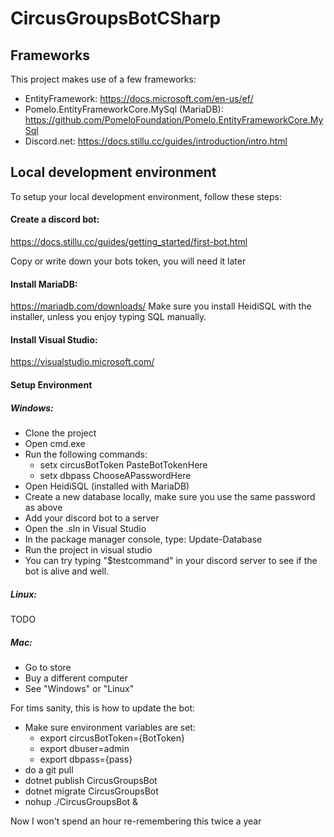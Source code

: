 ﻿# CircusGroupsBotCSharp


## Frameworks
This project makes use of a few frameworks:

 - EntityFramework: https://docs.microsoft.com/en-us/ef/
 - Pomelo.EntityFrameworkCore.MySql (MariaDB): https://github.com/PomeloFoundation/Pomelo.EntityFrameworkCore.MySql
 - Discord.net: https://docs.stillu.cc/guides/introduction/intro.html


## Local development environment

To setup your local development environment, follow these steps:

#### Create a discord bot:
https://docs.stillu.cc/guides/getting_started/first-bot.html

Copy or write down your bots token, you will need it later

#### Install MariaDB:
https://mariadb.com/downloads/
Make sure you install HeidiSQL with the installer, unless you enjoy typing SQL manually.

#### Install Visual Studio:
https://visualstudio.microsoft.com/

#### Setup Environment
##### Windows:

 - Clone the project
 - Open cmd.exe
 - Run the following commands:
	 - setx circusBotToken PasteBotTokenHere
	 - setx dbpass ChooseAPasswordHere 
- Open HeidiSQL (installed with MariaDB)
- Create a new database locally, make sure you use the same password as above
- Add your discord bot to a server
- Open the .sln in Visual Studio
- In the package manager console, type: Update-Database
- Run the project in visual studio
- You can try typing "$testcommand" in your discord server to see if the bot is alive and well.

##### Linux:
TODO

##### Mac:

 - Go to store 
 - Buy a different computer
 - See "Windows" or "Linux"


For tims sanity, this is how to update the bot:
  - Make sure environment variables are set:
      - export circusBotToken={BotToken}
      - export dbuser=admin
      - export dbpass={pass}
  - do a git pull
  - dotnet publish CircusGroupsBot
  - dotnet migrate CircusGroupsBot
  - nohup ./CircusGroupsBot &

Now I won't spend an hour re-remembering this twice a year
